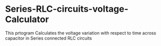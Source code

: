 # Series-RLC-circuits-voltage-Calculator
This prtogram Calculates the voltage variation with respect to time across capacitor in Series connected RLC circuits
